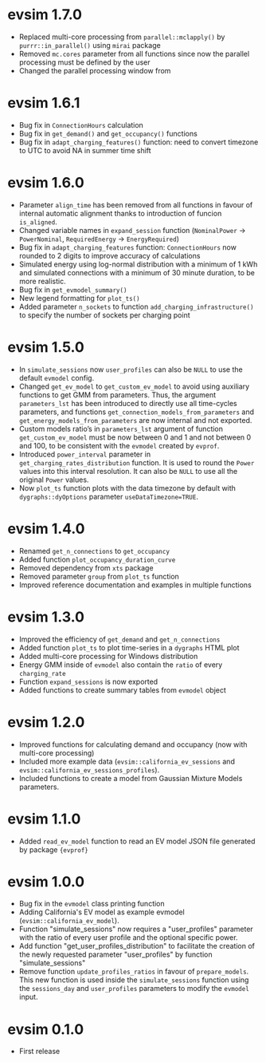 # evsim 1.7.0

* Replaced multi-core processing from `parallel::mclapply()` by `purrr::in_parallel()` using `mirai` package
* Removed `mc.cores` parameter from all functions since now the parallel processing must be defined by the user
* Changed the parallel processing window from


# evsim 1.6.1

* Bug fix in `ConnectionHours` calculation
* Bug fix in `get_demand()` and `get_occupancy()` functions
* Bug fix in `adapt_charging_features()` function: need to convert timezone to UTC to avoid NA in summer time shift


# evsim 1.6.0

* Parameter `align_time` has been removed from all functions in favour of internal automatic alignment thanks to introduction of funcion `is_aligned`.
* Changed variable names in `expand_session` function (`NominalPower` -> `PowerNominal`, `RequiredEnergy` -> `EnergyRequired`)
* Bug fix in `adapt_charging_features` function: `ConnectionHours` now rounded to 2 digits to improve accuracy of calculations
* Simulated energy using log-normal distribution with a minimum of 1 kWh and simulated connections with a minimum of 30 minute duration, to be more realistic.
* Bug fix in `get_evmodel_summary()`
* New legend formatting for `plot_ts()`
* Added parameter `n_sockets` to function `add_charging_infrastructure()` to specify the number of sockets per charging point


# evsim 1.5.0

* In `simulate_sessions` now `user_profiles` can also be `NULL` to use the default `evmodel` config.
* Changed `get_ev_model` to `get_custom_ev_model` to avoid using auxiliary functions to get GMM from parameters. Thus, the argument `parameters_lst` has been introduced to directly use all time-cycles parameters, and functions `get_connection_models_from_parameters` and `get_energy_models_from_parameters` are now internal and not exported.
* Custom models ratio’s in `parameters_lst` argument of function `get_custom_ev_model` must be now between 0 and 1 and not between 0 and 100, to be consistent with the `evmodel` created by `evprof`.
* Introduced `power_interval` parameter in `get_charging_rates_distribution` function. It is used to round the `Power` values into this interval resolution. It can also be `NULL` to use all the original `Power` values.
* Now `plot_ts` function plots with the data timezone by default with `dygraphs::dyOptions` parameter `useDataTimezone=TRUE`.


# evsim 1.4.0

* Renamed `get_n_connections` to `get_occupancy`
* Added function `plot_occupancy_duration_curve`
* Removed dependency from `xts` package
* Removed parameter `group` from `plot_ts` function
* Improved reference documentation and examples in multiple functions


# evsim 1.3.0

* Improved the efficiency of `get_demand` and `get_n_connections`
* Added function `plot_ts` to plot time-series in a `dygraphs` HTML plot
* Added multi-core processing for Windows distribution
* Energy GMM inside of `evmodel` also contain the `ratio` of every `charging_rate`
* Function `expand_sessions` is now exported
* Added functions to create summary tables from `evmodel` object


# evsim 1.2.0

* Improved functions for calculating demand and occupancy (now with multi-core processing)
* Included more example data (`evsim::california_ev_sessions` and `evsim::california_ev_sessions_profiles`).
* Included functions to create a model from Gaussian Mixture Models parameters.


# evsim 1.1.0

* Added `read_ev_model` function to read an EV model JSON file generated by package `{evprof}`


# evsim 1.0.0

* Bug fix in the `evmodel` class printing function
* Adding California's EV model as example evmodel (`evsim::california_ev_model`).
* Function "simulate_sessions" now requires a "user_profiles" parameter with the ratio of every user profile and the optional specific power.
* Add function "get_user_profiles_distribution" to facilitate the creation of the newly requested parameter "user_profiles" by function "simulate_sessions"
* Remove function `update_profiles_ratios` in favour of `prepare_models`. This new function is used inside the `simulate_sessions` function using the `sessions_day` and `user_profiles` parameters to modify the `evmodel` input.


# evsim 0.1.0

* First release
